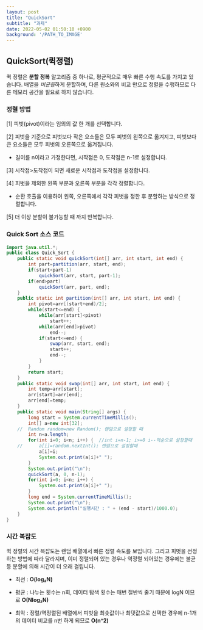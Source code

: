 ```yaml
---
layout: post
title: "QuickSort"
subtitle: "과제"
date: 2022-05-02 01:50:10 +0900
background: '/PATH_TO_IMAGE'
---
```


## QuickSort(퀵정렬)

퀵 정렬은 **분할 정복** 알고리즘 중 하나로, 평균적으로 매우 빠른 수행 속도를 가지고 있습니다. 배열을 *비균등*하게 분할하며, 다른 원소와의 비교 만으로 정렬을 수행하므로 다른 메모리 공간을 필요로 하지 않습니다. 

### 정렬 방법

[1] 피벗(pivot)이라는 임의의 값 한 개를 선택합니다. 

[2] 피벗을 기준으로 피벗보다 작은 요소들은 모두 피벗의 왼쪽으로 옮겨지고, 피벗보다 큰 요소들은 모두 피벗의 오른쪽으로 옮겨집니다.
 * 길이를 n이라고 가정한다면, 시작점은 0, 도착점은 n-1로 설정합니다. 

[3] 시작점>도착점이 되면 새로운 시작점과 도착점을 설정합니다.

[4] 피벗을 제외한 왼쪽 부분과 오른쪽 부분을 각각 정렬합니다.

 * 순환 호출을 이용하여 왼쪽, 오른쪽에서 각각 피벗을 정한 후 분할하는 방식으로 정렬합니다. 

[5] 더 이상 분할이 불가능할 때 까지 반복합니다.

### Quick Sort 소스 코드

```java
import java.util.*;
public class Quick_Sort {
	public static void quickSort(int[] arr, int start, int end) {
		int part=partition(arr, start, end);
		if(start<part-1)
			quickSort(arr, start, part-1);
		if(end>part)
			quickSort(arr, part, end);
	}
	public static int partition(int[] arr, int start, int end) {
		int pivot=arr[(start+end)/2];
		while(start<=end) {
			while(arr[start]<pivot)
				start++;
			while(arr[end]>pivot)
				end--;
			if(start<=end) {
				swap(arr, start, end);
				start++;
				end--;
			}
		}
		return start;
	}
	public static void swap(int[] arr, int start, int end) {
		int temp=arr[start];
		arr[start]=arr[end];
		arr[end]=temp;
	}
	public static void main(String[] args) {
		long start = System.currentTimeMillis();
		int[] a=new int[32];
	//	Random random=new Random(); 랜덤으로 설정할 때
		int n=a.length;
		for(int i=0; i<n; i++) {  //int i=n-1; i>=0 i--역순으로 설정할때
	//		a[i]=random.nextInt(); 랜덤으로 설정할때
			a[i]=i;
			System.out.print(a[i]+" ");
		}
		System.out.print("\n");
		quickSort(a, 0, n-1);
		for(int i=0; i<n; i++) {
			System.out.print(a[i]+" ");
		}
		long end = System.currentTimeMillis();
		System.out.print("\n");
		System.out.println("실행시간 : " + (end - start)/1000.0);
	}
}
```

### 시간 복잡도 

퀵 정렬의 시간 복잡도는 랜덤 배열에서 빠른 정렬 속도를 보입니다. 그리고 피벗을 선정하는 방법에 따라 달라지며, 이미 정렬되어 있는 경우나 역정렬 되어있는 경우에는 불균등 분할에 의해 시간이 더 오래 걸립니다. 

* 최선 : **O(log₂N)**

* 평균 : 나누는 횟수는 n회, 데이터 탐색 횟수는 매번 절반씩 줄기 때문에 logN 이므로 **O(Nlog₂N)**

* 최악 : 정렬/역정렬된 배열에서 피벗을 최솟값이나 최댓값으로 선택한 경우에 n-1개의 데이터 비교를 n번 하게 되므로 **O(n^2)**
